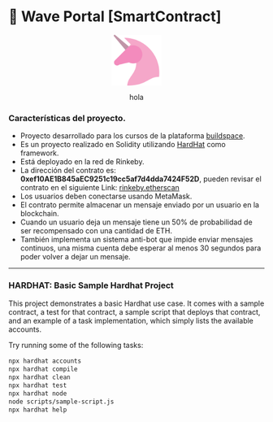 # 🦄 Wave Portal [SmartContract]    

<p align="center" width="200">
   <img align="center" width="100" src="https://raw.githubusercontent.com/BraianVaylet/buildspace-wave-portal-ui/main/public/horn.png" />   
</p>
<p align="center">hola</p>

### Características del proyecto.

- Proyecto desarrollado para los cursos de la plataforma [buildspace](https://buildspace.so/).
- Es un proyecto realizado en Solidity utilizando [HardHat](https://hardhat.org/) como framework.
- Está deployado en la red de Rinkeby.
- La dirección del contrato es: **0xef10AE1B845aEC9251c19cc5af7d4dda7424F52D**, pueden revisar el contrato en el siguiente Link: [rinkeby.etherscan](https://rinkeby.etherscan.io/address/0xef10AE1B845aEC9251c19cc5af7d4dda7424F52D)
- Los usuarios deben conectarse usando MetaMask.
- El contrato permite almacenar un mensaje enviado por un usuario en la blockchain.
- Cuando un usuario deja un mensaje tiene un 50% de probabilidad de ser recompensado con una cantidad de ETH.
- También implementa un sistema anti-bot que impide enviar mensajes continuos, una misma cuenta debe esperar al menos 30 segundos para poder volver a dejar un mensaje.

---

### HARDHAT: Basic Sample Hardhat Project

This project demonstrates a basic Hardhat use case. It comes with a sample contract, a test for that contract, a sample script that deploys that contract, and an example of a task implementation, which simply lists the available accounts.

Try running some of the following tasks:

```shell
npx hardhat accounts
npx hardhat compile
npx hardhat clean
npx hardhat test
npx hardhat node
node scripts/sample-script.js
npx hardhat help
```
